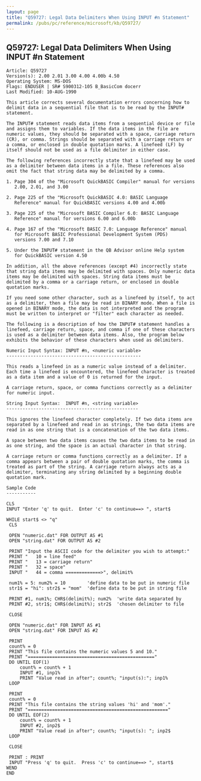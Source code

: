 ```yaml
---
layout: page
title: "Q59727: Legal Data Delimiters When Using INPUT #n Statement"
permalink: /pubs/pc/reference/microsoft/kb/Q59727/
---
```


## Q59727: Legal Data Delimiters When Using INPUT #n Statement

	Article: Q59727
	Version(s): 2.00 2.01 3.00 4.00 4.00b 4.50
	Operating System: MS-DOS
	Flags: ENDUSER | SR# S900312-105 B_BasicCom docerr
	Last Modified: 10-AUG-1990
	
	This article corrects several documentation errors concerning how to
	delimit data in a sequential file that is to be read by the INPUT#
	statement.
	
	The INPUT# statement reads data items from a sequential device or file
	and assigns them to variables. If the data items in the file are
	numeric values, they should be separated with a space, carriage return
	(CR), or comma. Strings should be separated with a carriage return or
	a comma, or enclosed in double quotation marks. A linefeed (LF) by
	itself should not be used as a file delimiter in either case.
	
	The following references incorrectly state that a linefeed may be used
	as a delimiter between data items in a file. These references also
	omit the fact that string data may be delimited by a comma.
	
	1. Page 304 of the "Microsoft QuickBASIC Compiler" manual for versions
	   2.00, 2.01, and 3.00
	
	2. Page 225 of the "Microsoft QuickBASIC 4.0: BASIC Language
	   Reference" manual for QuickBASIC versions 4.00 and 4.00b
	
	3. Page 225 of the "Microsoft BASIC Compiler 6.0: BASIC Language
	   Reference" manual for versions 6.00 and 6.00b
	
	4. Page 167 of the "Microsoft BASIC 7.0: Language Reference" manual
	   for Microsoft BASIC Professional Development System (PDS)
	   versions 7.00 and 7.10
	
	5. Under the INPUT# statement in the QB Advisor online Help system
	   for QuickBASIC version 4.50
	
	In addition, all the above references (except #4) incorrectly state
	that string data items may be delimited with spaces. Only numeric data
	items may be delimited with spaces. String data items must be
	delimited by a comma or a carriage return, or enclosed in double
	quotation marks.
	
	If you need some other character, such as a linefeed by itself, to act
	as a delimiter, then a file may be read in BINARY mode. When a file is
	opened in BINARY mode, the data is not interpreted and the program
	must be written to interpret or "filter" each character as needed.
	
	The following is a description of how the INPUT# statement handles a
	linefeed, carriage return, space, and comma if one of these characters
	is used as a delimiter between data items. Also, the program below
	exhibits the behavior of these characters when used as delimiters.
	
	Numeric Input Syntax: INPUT #n, <numeric variable>
	--------------------------------------------------
	
	This reads a linefeed in as a numeric value instead of a delimiter.
	Each time a linefeed is encountered, the linefeed character is treated
	as a data item and a value of 0 is returned for the input.
	
	A carriage return, space, or comma functions correctly as a delimiter
	for numeric input.
	
	String Input Syntax:  INPUT #n, <string variable>
	-------------------------------------------------
	
	This ignores the linefeed character completely. If two data items are
	separated by a linefeed and read in as strings, the two data items are
	read in as one string that is a concatenation of the two data items.
	
	A space between two data items causes the two data items to be read in
	as one string, and the space is an actual character in that string.
	
	A carriage return or comma functions correctly as a delimiter. If a
	comma appears between a pair of double quotation marks, the comma is
	treated as part of the string. A carriage return always acts as a
	delimiter, terminating any string delimited by a beginning double
	quotation mark.
	
	Sample Code
	-----------
	
	CLS
	INPUT "Enter 'q' to quit.  Enter 'c' to continue==> ", start$
	
	WHILE start$ <> "q"
	 CLS
	
	 OPEN "numeric.dat" FOR OUTPUT AS #1
	 OPEN "string.dat" FOR OUTPUT AS #2
	
	 PRINT "Input the ASCII code for the delimiter you wish to attempt:"
	 PRINT "   10 = line feed"
	 PRINT "   13 = carriage return"
	 PRINT "   32 = space"
	 INPUT "   44 = comma =============>", delimit%
	
	 num1% = 5: num2% = 10        'define data to be put in numeric file
	 str1$ = "hi": str2$ = "mom"  'define data to be put in string file
	
	 PRINT #1, num1%; CHR$(delimit%); num2%  'write data separated by
	 PRINT #2, str1$; CHR$(delimit%); str2$  'chosen delimiter to file
	
	 CLOSE
	
	 OPEN "numeric.dat" FOR INPUT AS #1
	 OPEN "string.dat" FOR INPUT AS #2
	
	 PRINT
	 count% = 0
	 PRINT "This file contains the numeric values 5 and 10."
	 PRINT "==============================================="
	 DO UNTIL EOF(1)
	     count% = count% + 1
	     INPUT #1, inp1%
	     PRINT "Value read in after"; count%; "input(s):"; inp1%
	 LOOP
	
	 PRINT
	 count% = 0
	 PRINT "This file contains the string values 'hi' and 'mom'."
	 PRINT "===================================================="
	 DO UNTIL EOF(2)
	     count% = count% + 1
	     INPUT #2, inp2$
	     PRINT "Value read in after"; count%; "input(s): "; inp2$
	 LOOP
	
	 CLOSE
	
	 PRINT : PRINT
	 INPUT "Press 'q' to quit.  Press 'c' to continue==> ", start$
	WEND
	END
